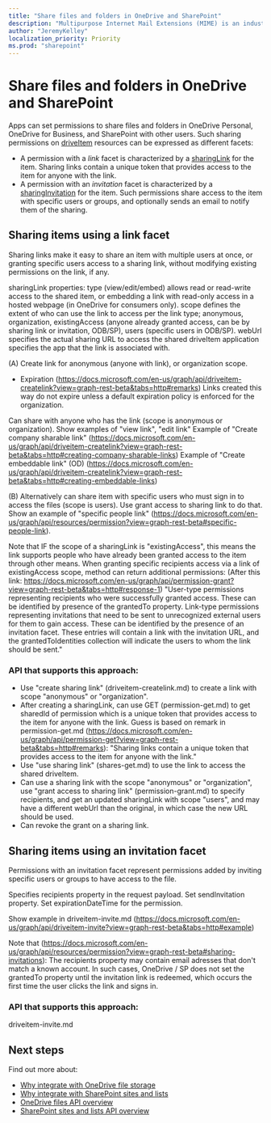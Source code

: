 ```yaml
---
title: "Share files and folders in OneDrive and SharePoint"
description: "Multipurpose Internet Mail Extensions (MIME) is an industry email standard. You can now use a `$value` segment to get the MIME content of an Outlook message."
author: "JeremyKelley"
localization_priority: Priority
ms.prod: "sharepoint"
---
```


# Share files and folders in OneDrive and SharePoint

Apps can set permissions to share files and folders in OneDrive Personal, OneDrive for Business, and SharePoint with other users. Such sharing permissions on [driveItem](/graph/api/resources/driveitem) resources can be expressed as different facets:
- A permission with a _link_ facet is characterized by a [sharingLink](/graph/api/resources/sharinglink) for the item. Sharing links contain a unique token that provides access to the item for anyone with the link.
- A permission with an _invitation_ facet is characterized by a [sharingInvitation](/graph/api/resources/sharinginvitation) for the item. Such permissions share access to the item with specific users or groups, and optionally sends an email to notify them of the sharing.

## Sharing items using a link facet

Sharing links make it easy to share an item with multiple users at once, or granting specific users access to a sharing link, without modifying existing permissions on the link, if any.

sharingLink properties:
type (view/edit/embed) allows read or read-write access to the shared item, or embedding a link with read-only  access in a hosted webpage (in OneDrive for consumers only).
scope defines the extent of who can use the link to access per the link type; anonymous, organization, existingAccess (anyone already granted access, can be by sharing link or invitation, ODB/SP), users (specific users in ODB/SP).
webUrl specifies the actual sharing URL to access the shared driveItem
application specifies the app that the link is associated with.

(A) Create link for anonymous (anyone with link), or organization scope.
- Expiration (https://docs.microsoft.com/en-us/graph/api/driveitem-createlink?view=graph-rest-beta&tabs=http#remarks)
Links created this way do not expire unless a default expiration policy is enforced for the organization.


Can share with anyone who has the link (scope is anonymous or organization). 
Show examples of "view link", "edit link"
Example of "Create company sharable link" (https://docs.microsoft.com/en-us/graph/api/driveitem-createlink?view=graph-rest-beta&tabs=http#creating-company-sharable-links)
Example of "Create embeddable link" (OD)
(https://docs.microsoft.com/en-us/graph/api/driveitem-createlink?view=graph-rest-beta&tabs=http#creating-embeddable-links)

(B) Alternatively can share item with specific users who must sign in to access the files (scope is users). Use grant access to sharing link to do that.
Show an example of "specific people link" (https://docs.microsoft.com/en-us/graph/api/resources/permission?view=graph-rest-beta#specific-people-link).

Note that IF the scope of a sharingLink is "existingAccess", this means the link supports people who have already been granted access to the item through other means. When granting specific recipients access via a link of existingAccess scope, method can return additional permissions:
(After this link: https://docs.microsoft.com/en-us/graph/api/permission-grant?view=graph-rest-beta&tabs=http#response-1)
"User-type permissions representing recipients who were successfully granted access. These can be identified by presence of the grantedTo property.
Link-type permissions representing invitations that need to be sent to unrecognized external users for them to gain access. These can be identified by the presence of an invitation facet. These entries will contain a link with the invitation URL, and the grantedToIdentities collection will indicate the users to whom the link should be sent."



### API that supports this approach:
- Use "create sharing link" (driveitem-createlink.md) to create a link with scope "anonymous" or "organization".
- After creating a sharingLink, can use GET (permission-get.md) to get sharedId of permission which is a unique token that provides access to the item for anyone with the link.
Guess is based on remark in permission-get.md (https://docs.microsoft.com/en-us/graph/api/permission-get?view=graph-rest-beta&tabs=http#remarks):
"Sharing links contain a unique token that provides access to the item for anyone with the link."
- Use "use sharing link" (shares-get.md) to use the link to access the shared driveItem.
- Can use a sharing link with the scope "anonymous" or "organization", use "grant access to sharing link" (permission-grant.md) to specify recipients, and get an updated sharingLink with scope "users", and may have a different webUrl than the original, in which case the new URL should be used.
- Can revoke the grant on a sharing link.


## Sharing items using an invitation facet

Permissions with an invitation facet represent permissions added by inviting specific users or groups to have access to the file.

Specifies recipients property in the request payload. Set sendInvitation property.
Set expirationDateTime for the permission.

Show example in driveitem-invite.md
(https://docs.microsoft.com/en-us/graph/api/driveitem-invite?view=graph-rest-beta&tabs=http#example)

Note that (https://docs.microsoft.com/en-us/graph/api/resources/permission?view=graph-rest-beta#sharing-invitations):
The recipients property may contain email adresses that don't match a known account. In such cases, OneDrive / SP does not set the grantedTo property until the invitation link is redeemed, which occurs the first time the user clicks the link and signs in.

### API that supports this approach: 
driveitem-invite.md

## Next steps

Find out more about:

- [Why integrate with OneDrive file storage](onedrive-concept-overview.md)
- [Why integrate with SharePoint sites and lists](sharepoint-concept-overview.md)
- [OneDrive files API overview](/graph/api/resources/onedrive)
- [SharePoint sites and lists API overview](/graph/api/resources/sharepoint)